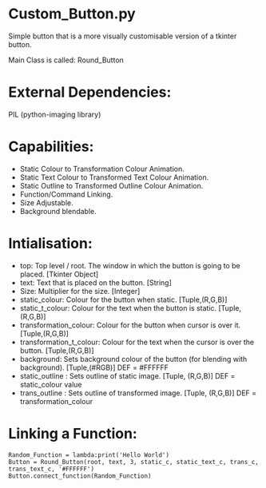 # Custom_Button.py
Simple button that is a more visually customisable version of a tkinter button.

Main Class is called: Round_Button

External Dependencies:
======================

PIL (python-imaging library)

Capabilities:
=============

+ Static Colour to Transformation Colour Animation.
+ Static Text Colour to Transformed Text Colour Animation.
+ Static Outline to Transformed Outline Colour Animation.
+ Function/Command Linking.
+ Size Adjustable.
+ Background blendable.

Intialisation:
==============

+ top: Top level / root. The window in which the button is going to be placed. [Tkinter Object]
+ text: Text that is placed on the button. [String]
+ Size: Multiplier for the size. [Integer]
+ static_colour: Colour for the button when static. [Tuple,(R,G,B)]
+ static_t_colour: Colour for the text when the button is static. [Tuple,(R,G,B)]
+ transformation_colour: Colour for the button when cursor is over it. [Tuple,(R,G,B)]
+ transformation_t_colour: Colour for the text when the cursor is over the button. [Tuple,(R,G,B)]
+ background: Sets background colour of the button (for blending with background). [Tuple,(#RGB)] DEF = #FFFFFF
+ static_outline : Sets outline of static image. [Tuple, (R,G,B)] DEF = static_colour value
+ trans_outline : Sets outline of transformed image. [Tuple, (R,G,B)] DEF = transformation_colour



Linking a Function:
===================

```
Random_Function = lambda:print('Hello World')
Button = Round_Button(root, text, 3, static_c, static_text_c, trans_c, trans_text_c, '#FFFFFF')
Button.connect_function(Random_Function)
```


